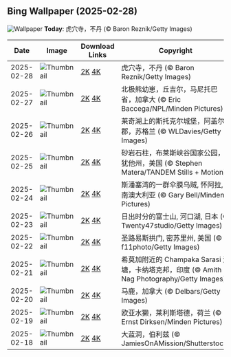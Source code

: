 ## Bing Wallpaper (2025-02-28)

![Wallpaper](https://cn.bing.com/th?id=OHR.BhutanMonastery_ZH-CN2469401011_UHD.jpg&w=1024) **Today**: 虎穴寺，不丹 (© Baron Reznik/Getty Images)

| Date       | Image                                                                                           | Download Links                                                                                                                                                                      | Copyright                                                                                   |
| ---------- | ----------------------------------------------------------------------------------------------- | ----------------------------------------------------------------------------------------------------------------------------------------------------------------------------------- | ------------------------------------------------------------------------------------------- |
| 2025-02-28 | ![Thumbnail](https://cn.bing.com/th?id=OHR.BhutanMonastery_ZH-CN2469401011_UHD.jpg&w=384&h=216) | [2K](https://cn.bing.com/th?id=OHR.BhutanMonastery_ZH-CN2469401011_UHD.jpg&w=2560&h=1440) [4K](https://cn.bing.com/th?id=OHR.BhutanMonastery_ZH-CN2469401011_UHD.jpg&w=3840&h=2160) | 虎穴寺，不丹 (© Baron Reznik/Getty Images)                                                 |
| 2025-02-27 | ![Thumbnail](https://cn.bing.com/th?id=OHR.PolarCub_ZH-CN1179361319_UHD.jpg&w=384&h=216)        | [2K](https://cn.bing.com/th?id=OHR.PolarCub_ZH-CN1179361319_UHD.jpg&w=2560&h=1440) [4K](https://cn.bing.com/th?id=OHR.PolarCub_ZH-CN1179361319_UHD.jpg&w=3840&h=2160)               | 北极熊幼崽，丘吉尔，马尼托巴省，加拿大 (© Eric Baccega/NPL/Minden Pictures)                |
| 2025-02-26 | ![Thumbnail](https://cn.bing.com/th?id=OHR.ArgyllStalker_ZH-CN0970395078_UHD.jpg&w=384&h=216)   | [2K](https://cn.bing.com/th?id=OHR.ArgyllStalker_ZH-CN0970395078_UHD.jpg&w=2560&h=1440) [4K](https://cn.bing.com/th?id=OHR.ArgyllStalker_ZH-CN0970395078_UHD.jpg&w=3840&h=2160)     | 莱奇湖上的斯托克尔城堡，阿盖尔郡，苏格兰 (© WLDavies/Getty Images)                         |
| 2025-02-25 | ![Thumbnail](https://cn.bing.com/th?id=OHR.BryceHoodoos_ZH-CN0817211446_UHD.jpg&w=384&h=216)    | [2K](https://cn.bing.com/th?id=OHR.BryceHoodoos_ZH-CN0817211446_UHD.jpg&w=2560&h=1440) [4K](https://cn.bing.com/th?id=OHR.BryceHoodoos_ZH-CN0817211446_UHD.jpg&w=3840&h=2160)       | 砂岩石柱，布莱斯峡谷国家公园，犹他州，美国 (© Stephen Matera/TANDEM Stills + Motion)       |
| 2025-02-24 | ![Thumbnail](https://cn.bing.com/th?id=OHR.GiantCuttlefish_ZH-CN0670915878_UHD.jpg&w=384&h=216) | [2K](https://cn.bing.com/th?id=OHR.GiantCuttlefish_ZH-CN0670915878_UHD.jpg&w=2560&h=1440) [4K](https://cn.bing.com/th?id=OHR.GiantCuttlefish_ZH-CN0670915878_UHD.jpg&w=3840&h=2160) | 斯潘塞湾的一群伞膜乌贼, 怀阿拉,南澳大利亚 (© Gary Bell/Minden Pictures)                    |
| 2025-02-23 | ![Thumbnail](https://cn.bing.com/th?id=OHR.MtFujiSunrise_ZH-CN0567499176_UHD.jpg&w=384&h=216)   | [2K](https://cn.bing.com/th?id=OHR.MtFujiSunrise_ZH-CN0567499176_UHD.jpg&w=2560&h=1440) [4K](https://cn.bing.com/th?id=OHR.MtFujiSunrise_ZH-CN0567499176_UHD.jpg&w=3840&h=2160)     | 日出时分的富士山, 河口湖, 日本 (© Twenty47studio/Getty Images)                             |
| 2025-02-22 | ![Thumbnail](https://cn.bing.com/th?id=OHR.StLouisArch_ZH-CN0442955735_UHD.jpg&w=384&h=216)     | [2K](https://cn.bing.com/th?id=OHR.StLouisArch_ZH-CN0442955735_UHD.jpg&w=2560&h=1440) [4K](https://cn.bing.com/th?id=OHR.StLouisArch_ZH-CN0442955735_UHD.jpg&w=3840&h=2160)         | 圣路易斯拱门, 密苏里州, 美国 (© f11photo/Getty Images)                                     |
| 2025-02-21 | ![Thumbnail](https://cn.bing.com/th?id=OHR.ChampakaSarasi_ZH-CN0254940579_UHD.jpg&w=384&h=216)  | [2K](https://cn.bing.com/th?id=OHR.ChampakaSarasi_ZH-CN0254940579_UHD.jpg&w=2560&h=1440) [4K](https://cn.bing.com/th?id=OHR.ChampakaSarasi_ZH-CN0254940579_UHD.jpg&w=3840&h=2160)   | 希莫加附近的 Champaka Sarasi 池塘，卡纳塔克邦，印度 (© Amith Nag Photography/Getty Images) |
| 2025-02-20 | ![Thumbnail](https://cn.bing.com/th?id=OHR.CanadaDeer_ZH-CN0631345798_UHD.jpg&w=384&h=216)      | [2K](https://cn.bing.com/th?id=OHR.CanadaDeer_ZH-CN0631345798_UHD.jpg&w=2560&h=1440) [4K](https://cn.bing.com/th?id=OHR.CanadaDeer_ZH-CN0631345798_UHD.jpg&w=3840&h=2160)           | 马鹿，加拿大 (© Delbars/Getty Images)                                                      |
| 2025-02-19 | ![Thumbnail](https://cn.bing.com/th?id=OHR.IceHoleOtter_ZH-CN0106321041_UHD.jpg&w=384&h=216)    | [2K](https://cn.bing.com/th?id=OHR.IceHoleOtter_ZH-CN0106321041_UHD.jpg&w=2560&h=1440) [4K](https://cn.bing.com/th?id=OHR.IceHoleOtter_ZH-CN0106321041_UHD.jpg&w=3840&h=2160)       | 欧亚水獭，莱利斯塔德，荷兰 (© Ernst Dirksen/Minden Pictures)                               |
| 2025-02-18 | ![Thumbnail](https://cn.bing.com/th?id=OHR.BlueBelize_ZH-CN9875040666_UHD.jpg&w=384&h=216)      | [2K](https://cn.bing.com/th?id=OHR.BlueBelize_ZH-CN9875040666_UHD.jpg&w=2560&h=1440) [4K](https://cn.bing.com/th?id=OHR.BlueBelize_ZH-CN9875040666_UHD.jpg&w=3840&h=2160)           | 大蓝洞，伯利兹 (© JamiesOnAMission/Shutterstock)                                           |
